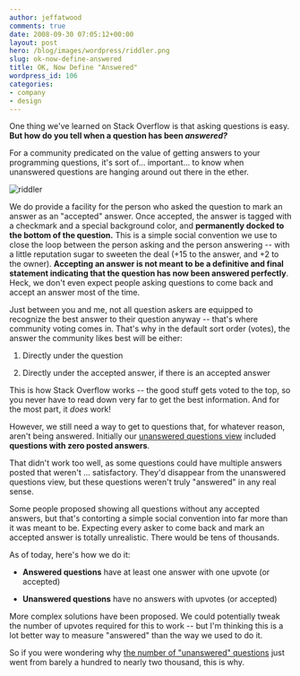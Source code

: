 ```yaml
---
author: jeffatwood
comments: true
date: 2008-09-30 07:05:12+00:00
layout: post
hero: /blog/images/wordpress/riddler.png
slug: ok-now-define-answered
title: OK, Now Define "Answered"
wordpress_id: 106
categories:
- company
- design
---
```



One thing we've learned on Stack Overflow is that asking questions is easy. **But how do you tell when a question has been _answered?_**



For a community predicated on the value of getting answers to your programming questions, it's sort of... important... to know when unanswered questions are hanging around out there in the ether.



![riddler](/blog/images/wordpress/riddler.png)



We do provide a facility for the person who asked the question to mark an answer as an "accepted" answer. Once accepted, the answer is tagged with a checkmark and a special background color, and **permanently docked to the bottom of the question.** This is a simple social convention we use to close the loop between the person asking and the person answering -- with a little reputation sugar to sweeten the deal (+15 to the answer, and +2 to the owner). **Accepting an answer is not meant to be a definitive and final statement indicating that the question has now been answered perfectly**. Heck, we don't even expect people asking questions to come back and accept an answer most of the time.



Just between you and me, not all question askers are equipped to recognize the best answer to their question anyway -- that's where community voting comes in. That's why in the default sort order (votes), the answer the community likes best will be either:







  1. Directly under the question

  2. Directly under the accepted answer, if there is an accepted answer




This is how Stack Overflow works -- the good stuff gets voted to the top, so you never have to read down very far to get the best information. And for the most part, it _does_ work!



However, we still need a way to get to questions that, for whatever reason, aren't being answered. Initially our [unanswered questions view](http://stackoverflow.com/questions?sort=answers) included **questions with zero posted answers**.



That didn't work too well, as some questions could have multiple answers posted that weren't ... satisfactory. They'd disappear from the unanswered questions view, but these questions weren't truly "answered" in any real sense.



Some people proposed showing all questions without any accepted answers, but that's contorting a simple social convention into far more than it was meant to be. Expecting every asker to come back and mark an accepted answer is totally unrealistic. There would be tens of thousands.



As of today, here's how we do it:







  * **Answered questions** have at least one answer with one upvote (or accepted)

  * **Unanswered questions** have no answers with upvotes (or accepted)




More complex solutions have been proposed. We could potentially tweak the number of upvotes required for this to work -- but I'm thinking this is a lot better way to measure "answered" than the way we used to do it.



So if you were wondering why [the number of "unanswered" questions](http://stackoverflow.com/questions?sort=answers) just went from barely a hundred to nearly two thousand, this is why.

